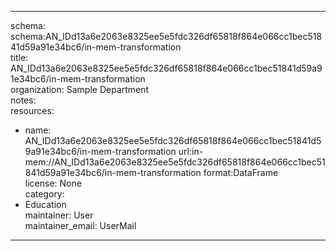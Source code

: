


---  
schema: schema:AN_IDd13a6e2063e8325ee5e5fdc326df65818f864e066cc1bec51841d59a91e34bc6/in-mem-transformation  
title: AN_IDd13a6e2063e8325ee5e5fdc326df65818f864e066cc1bec51841d59a91e34bc6/in-mem-transformation  
organization: Sample Department  
notes:   
resources:  
- name: AN_IDd13a6e2063e8325ee5e5fdc326df65818f864e066cc1bec51841d59a91e34bc6/in-mem-transformation 
 url:in-mem://AN_IDd13a6e2063e8325ee5e5fdc326df65818f864e066cc1bec51841d59a91e34bc6/in-mem-transformation 
 format:DataFrame  
license: None  
category:
 - Education  
maintainer: User  
maintainer_email: UserMail  
---
